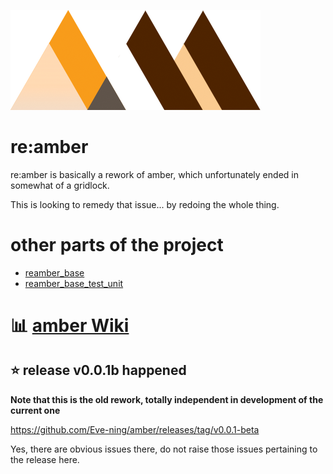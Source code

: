 ![banner](rsc/banner_trnsp_400w.png)

# re:amber
re:amber is basically a rework of amber, which unfortunately ended in somewhat of a gridlock.

This is looking to remedy that issue... by redoing the whole thing.

# other parts of the project
- [reamber_base](https://github.com/Eve-ning/reamber_base)
- [reamber_base_test_unit](https://github.com/Eve-ning/reamber_base_test)

# :bar_chart: [amber Wiki](https://github.com/Eve-ning/amber/wiki)

## :star: release v0.0.1b happened
**Note that this is the old rework, totally independent in development of the current one**

https://github.com/Eve-ning/amber/releases/tag/v0.0.1-beta

Yes, there are obvious issues there, do not raise those issues pertaining to the release here.
